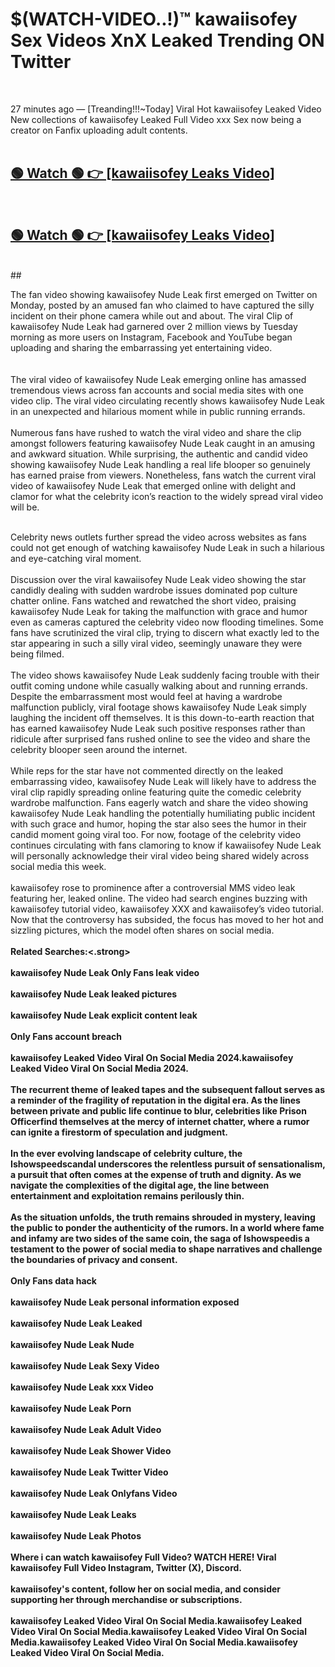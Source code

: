 

# $(WATCH-VIDEO..!)™ kawaiisofey Sex Videos XnX Leaked Trending ON Twitter<br>
<br>

27 minutes ago — [Treanding!!!~Today] Viral Hot kawaiisofey Leaked Video New collections of kawaiisofey Leaked Full Video xxx Sex now being a creator on Fanfix uploading adult contents.
<br>
 <br>

##  <a href="https://clipsfans.site/?title=kawaiisofey&ref=git">🟢 Watch 🟢 👉 [kawaiisofey Leaks Video]</a><br>
  <br>

##  <a href="https://clipsfans.site/?title=kawaiisofey&ref=git">🟢 Watch 🟢 👉 [kawaiisofey Leaks Video]</a><br>
  <br>
  ##
  <br>

The fan video showing kawaiisofey Nude Leak first emerged on Twitter on Monday, posted by an amused fan who claimed to have captured the silly incident on their phone camera while out and about. The viral Clip of kawaiisofey Nude Leak had garnered over 2 million views by Tuesday morning as more users on Instagram, Facebook and YouTube began uploading and sharing the embarrassing yet entertaining video.
<br><br>
  <br>
The viral video of kawaiisofey Nude Leak emerging online has amassed tremendous views across fan accounts and social media sites with one video clip. The viral video circulating recently shows kawaiisofey Nude Leak in an unexpected and hilarious moment while in public running errands.
<br><br>
Numerous fans have rushed to watch the viral video and share the clip amongst followers featuring kawaiisofey Nude Leak caught in an amusing and awkward situation. While surprising, the authentic and candid video showing kawaiisofey Nude Leak handling a real life blooper so genuinely has earned praise from viewers. Nonetheless, fans watch the current viral video of kawaiisofey Nude Leak that emerged online with delight and clamor for what the celebrity icon’s reaction to the widely spread viral video will be.
<br><br>

Celebrity news outlets further spread the video across websites as fans could not get enough of watching kawaiisofey Nude Leak in such a hilarious and eye-catching viral moment.
<br><br>
Discussion over the viral kawaiisofey Nude Leak video showing the star candidly dealing with sudden wardrobe issues dominated pop culture chatter online. Fans watched and rewatched the short video, praising kawaiisofey Nude Leak for taking the malfunction with grace and humor even as cameras captured the celebrity video now flooding timelines. Some fans have scrutinized the viral clip, trying to discern what exactly led to the star appearing in such a silly viral video, seemingly unaware they were being filmed.
<br><br>
The video shows kawaiisofey Nude Leak suddenly facing trouble with their outfit coming undone while casually walking about and running errands. Despite the embarrassment most would feel at having a wardrobe malfunction publicly, viral footage shows kawaiisofey Nude Leak simply laughing the incident off themselves. It is this down-to-earth reaction that has earned kawaiisofey Nude Leak such positive responses rather than ridicule after surprised fans rushed online to see the video and share the celebrity blooper seen around the internet.
<br><br>
While reps for the star have not commented directly on the leaked embarrassing video, kawaiisofey Nude Leak will likely have to address the viral clip rapidly spreading online featuring quite the comedic celebrity wardrobe malfunction. Fans eagerly watch and share the video showing kawaiisofey Nude Leak handling the potentially humiliating public incident with such grace and humor, hoping the star also sees the humor in their candid moment going viral too. For now, footage of the celebrity video continues circulating with fans clamoring to know if kawaiisofey Nude Leak will personally acknowledge their viral video being shared widely across social media this week.
<br><br>
kawaiisofey rose to prominence after a controversial MMS video leak featuring her, leaked online. The video had search engines buzzing with kawaiisofey tutorial video, kawaiisofey XXX and kawaiisofey’s video tutorial. Now that the controversy has subsided, the focus has moved to her hot and sizzling pictures, which the model often shares on social media.
<br><br>
<strong>Related Searches:<.strong>
<br><br>
kawaiisofey Nude Leak Only Fans leak video
<br><br>
kawaiisofey Nude Leak leaked pictures
<br><br>
kawaiisofey Nude Leak explicit content leak
<br><br>
Only Fans account breach
<br><br>
kawaiisofey Leaked Video Viral On Social Media 2024.kawaiisofey Leaked Video Viral On Social Media 2024.
<br><br>
The recurrent theme of leaked tapes and the subsequent fallout serves as a reminder of the fragility of reputation in the digital era. As the lines between private and public life continue to blur, celebrities like Prison Officerfind themselves at the mercy of internet chatter, where a rumor can ignite a firestorm of speculation and judgment.
<br><br>
In the ever evolving landscape of celebrity culture, the Ishowspeedscandal underscores the relentless pursuit of sensationalism, a pursuit that often comes at the expense of truth and dignity. As we navigate the complexities of the digital age, the line between entertainment and exploitation remains perilously thin.
<br><br>
As the situation unfolds, the truth remains shrouded in mystery, leaving the public to ponder the authenticity of the rumors. In a world where fame and infamy are two sides of the same coin, the saga of Ishowspeedis a testament to the power of social media to shape narratives and challenge the boundaries of privacy and consent.
<br><br>
Only Fans data hack
<br><br>
kawaiisofey Nude Leak personal information exposed
<br><br>
kawaiisofey Nude Leak Leaked
<br><br>
kawaiisofey Nude Leak Nude
<br><br>
kawaiisofey Nude Leak Sexy Video
<br><br>
kawaiisofey Nude Leak xxx Video
<br><br>
kawaiisofey Nude Leak Porn
<br><br>
kawaiisofey Nude Leak Adult Video
<br><br>
kawaiisofey Nude Leak Shower Video
<br><br>
kawaiisofey Nude Leak Twitter Video
<br><br>
kawaiisofey Nude Leak Onlyfans Video
<br><br>
kawaiisofey Nude Leak Leaks
<br><br>
kawaiisofey Nude Leak Photos
<br><br>
Where i can watch kawaiisofey Full Video? WATCH HERE! Viral kawaiisofey Full Video Instagram, Twitter (X), Discord.
<br><br>
kawaiisofey's content, follow her on social media, and consider supporting her through merchandise or subscriptions.
<br><br>
kawaiisofey Leaked Video Viral On Social Media.kawaiisofey Leaked Video Viral On Social Media.kawaiisofey Leaked Video Viral On Social Media.kawaiisofey Leaked Video Viral On Social Media.kawaiisofey Leaked Video Viral On Social Media.
